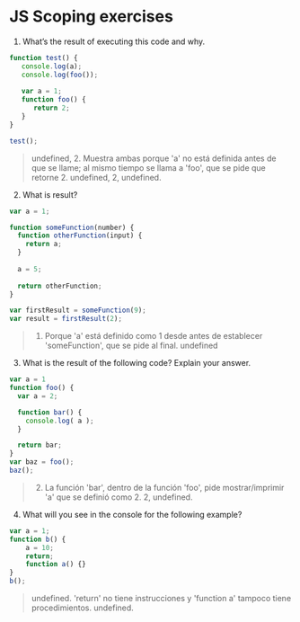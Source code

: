 # JS Scoping exercises

1. What’s the result of executing this code and why.
  ```js
  function test() {
     console.log(a);
     console.log(foo());
     
     var a = 1;
     function foo() {
        return 2;
     }
  }
  
  test();
  ```

> undefined, 2. Muestra ambas porque 'a' no está definida antes de que se llame; al mismo tiempo se llama a 'foo', que se pide que retorne 2.
> undefined, 2, undefined.


2. What is result?
  ```js
  var a = 1; 
  
  function someFunction(number) {
    function otherFunction(input) {
      return a;
    }
    
    a = 5;
    
    return otherFunction;
  }
  
  var firstResult = someFunction(9);
  var result = firstResult(2);
  ```
> 1. Porque 'a' está definido como 1 desde antes de establecer 'someFunction', que se pide al final.
> undefined


3. What is the result of the following code? Explain your answer.
  ```js
  var a = 1
  function foo() {
    var a = 2;

    function bar() {
      console.log( a );
    }

    return bar;
  }
  var baz = foo();
  baz();
  ``` 
> 2. La función 'bar', dentro de la función 'foo', pide mostrar/imprimir 'a' que se definió como 2.
> 2, undefined.


4. What will you see in the console for the following example?
  ```js
  var a = 1; 
  function b() { 
      a = 10; 
      return; 
      function a() {} 
  } 
  b(); 
  ```

> undefined. 'return' no tiene instrucciones y 'function a' tampoco tiene procedimientos.
> undefined.
